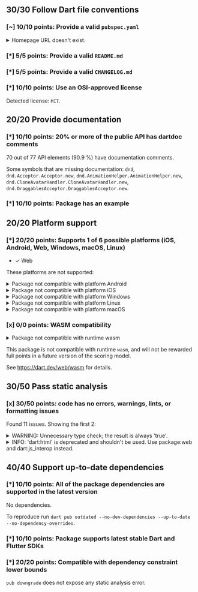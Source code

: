 ## 30/30 Follow Dart file conventions

### [~] 10/10 points: Provide a valid `pubspec.yaml`

<details>
<summary>
Homepage URL doesn't exist.
</summary>

At the time of the analysis `https://code.makery.ch/library/dart-drag-and-drop/` was unreachable. Make sure that the website is reachable via [`HEAD`](https://developer.mozilla.org/en-US/docs/Web/HTTP/Methods/HEAD) requests.
</details>

### [*] 5/5 points: Provide a valid `README.md`

### [*] 5/5 points: Provide a valid `CHANGELOG.md`

### [*] 10/10 points: Use an OSI-approved license

Detected license: `MIT`.


## 20/20 Provide documentation

### [*] 10/10 points: 20% or more of the public API has dartdoc comments

70 out of 77 API elements (90.9 %) have documentation comments.

Some symbols that are missing documentation: `dnd`, `dnd.Acceptor.Acceptor.new`, `dnd.AnimationHelper.AnimationHelper.new`, `dnd.CloneAvatarHandler.CloneAvatarHandler.new`, `dnd.DraggablesAcceptor.DraggablesAcceptor.new`.

### [*] 10/10 points: Package has an example


## 20/20 Platform support

### [*] 20/20 points: Supports 1 of 6 possible platforms (iOS, Android, **Web**, Windows, macOS, Linux)

* ✓ Web


These platforms are not supported:

<details>
<summary>
Package not compatible with platform Android
</summary>

Because:
* `package:dnd/dnd.dart` that imports:
* `dart:js`
</details>

<details>
<summary>
Package not compatible with platform iOS
</summary>

Because:
* `package:dnd/dnd.dart` that imports:
* `dart:js`
</details>

<details>
<summary>
Package not compatible with platform Windows
</summary>

Because:
* `package:dnd/dnd.dart` that imports:
* `dart:js`
</details>

<details>
<summary>
Package not compatible with platform Linux
</summary>

Because:
* `package:dnd/dnd.dart` that imports:
* `dart:js`
</details>

<details>
<summary>
Package not compatible with platform macOS
</summary>

Because:
* `package:dnd/dnd.dart` that imports:
* `dart:js`
</details>

### [x] 0/0 points: WASM compatibility

<details>
<summary>
Package not compatible with runtime wasm
</summary>

Because:
* `package:dnd/dnd.dart` that imports:
* `dart:js`
</details>

This package is not compatible with runtime `wasm`, and will not be rewarded full points in a future version of the scoring model.

See https://dart.dev/web/wasm for details.


## 30/50 Pass static analysis

### [x] 30/50 points: code has no errors, warnings, lints, or formatting issues

Found 11 issues. Showing the first 2:

<details>
<summary>
WARNING: Unnecessary type check; the result is always 'true'.
</summary>

`lib/src/draggable_manager.dart:183:9`

```
    ╷
183 │     if (target is Element &&
    │         ^^^^^^^^^^^^^^^^^
    ╵
```

To reproduce make sure you are using the [lints_core](https://pub.dev/packages/lints) and run `dart analyze lib/src/draggable_manager.dart`
</details>

<details>
<summary>
INFO: 'dart:html' is deprecated and shouldn't be used. Use package:web and dart:js_interop instead.
</summary>

`lib/dnd.dart:3:1`

```
  ╷
3 │ import 'dart:html';
  │ ^^^^^^^^^^^^^^^^^^^
  ╵
```

To reproduce make sure you are using the [lints_core](https://pub.dev/packages/lints) and run `dart analyze lib/dnd.dart`
</details>


## 40/40 Support up-to-date dependencies

### [*] 10/10 points: All of the package dependencies are supported in the latest version

No dependencies.

To reproduce run `dart pub outdated --no-dev-dependencies --up-to-date --no-dependency-overrides`.

### [*] 10/10 points: Package supports latest stable Dart and Flutter SDKs

### [*] 20/20 points: Compatible with dependency constraint lower bounds

`pub downgrade` does not expose any static analysis error.
